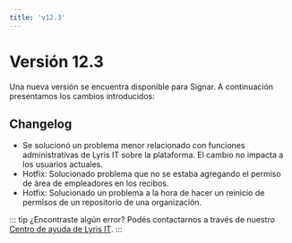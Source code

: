 ```yaml
---
title: 'v12.3'
---
```


# Versión 12.3

Una nueva versión se encuentra disponible para Signar. A continuación presentamos los cambios introducidos:

## Changelog 

- Se solucionó un problema menor relacionado con funciones administrativas de Lyris IT sobre la plataforma. El cambio no impacta a los usuarios actuales.
- Hotfix: Solucionado problema que no se estaba agregando el permiso de área de empleadores en los recibos.
- Hotfix: Solucionado un problema a la hora de hacer un reinicio de permisos de un repositorio de una organización.


::: tip ¿Encontraste algún error?
Podés contactarnos a través de nuestro [Centro de ayuda de Lyris IT](https://soporte-lyris.atlassian.net/servicedesk/customer/portals).
:::